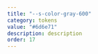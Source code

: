 ```yaml
---
title: "--s-color-gray-600"
category: tokens
value: "#6d6e71"
description: description
order: 17
---
```

